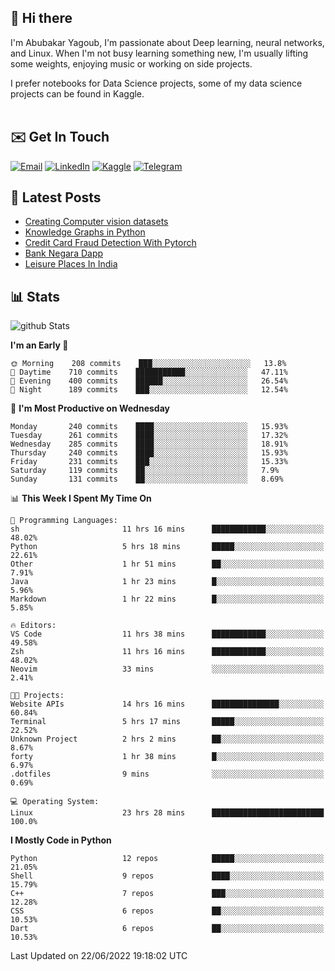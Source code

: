 ## 👋 Hi there

I'm Abubakar Yagoub, I'm passionate about Deep learning, neural networks, and
Linux. When I'm not busy learning something new, I'm usually lifting some
weights, enjoying music or working on side projects.

I prefer notebooks for Data Science projects, some of my data science projects
can be found in Kaggle. <br> <br>

## ✉️ Get In Touch

[![Email](https://img.shields.io/badge/Email-f1f1f1?style=for-the-badge&logo=gmail&logoColor=0f111a)](mailto:hi@blacksuan19.dev)
[![LinkedIn](https://img.shields.io/badge/LinkedIn-0077B5?style=for-the-badge&logo=linkedin&logoColor=white)](https://www.linkedin.com/in/blacksuan19/)
[![Kaggle](https://img.shields.io/badge/Kaggle-5acfff?style=for-the-badge&logo=kaggle&logoColor=white)](http://kaggle.com/abubakaryagob/)
[![Telegram](https://img.shields.io/badge/Telegram-2CA5E0?style=for-the-badge&logo=telegram&logoColor=white)](https://t.me/blacksuan19)

## 📩 Latest Posts

<!-- BLOG-POST-LIST:START -->
- [Creating Computer vision datasets](http://blacksuan19.dev/blog/creating-datasets/)
- [Knowledge Graphs in Python](http://blacksuan19.dev/projects/Knowledge_Graphs/)
- [Credit Card Fraud Detection With Pytorch](http://blacksuan19.dev/projects/credit-card-fraud-detection-with-pytorch/)
- [Bank Negara Dapp](http://blacksuan19.dev/projects/bank-negara/)
- [Leisure Places In India](http://blacksuan19.dev/projects/leisure-places-in-india/)
<!-- BLOG-POST-LIST:END -->

## 📊 Stats

![github Stats](https://github-readme-stats.vercel.app/api?username=blacksuan19&theme=github_dark&show_icons=true&count_private=true&custom_title=Github%20Stats&hide_border=true)

<!--START_SECTION:waka-->
**I'm an Early 🐤** 

```text
🌞 Morning    208 commits    ███░░░░░░░░░░░░░░░░░░░░░░   13.8% 
🌆 Daytime    710 commits    ███████████░░░░░░░░░░░░░░   47.11% 
🌃 Evening    400 commits    ██████░░░░░░░░░░░░░░░░░░░   26.54% 
🌙 Night      189 commits    ███░░░░░░░░░░░░░░░░░░░░░░   12.54%

```
📅 **I'm Most Productive on Wednesday** 

```text
Monday       240 commits    ████░░░░░░░░░░░░░░░░░░░░░   15.93% 
Tuesday      261 commits    ████░░░░░░░░░░░░░░░░░░░░░   17.32% 
Wednesday    285 commits    ████░░░░░░░░░░░░░░░░░░░░░   18.91% 
Thursday     240 commits    ████░░░░░░░░░░░░░░░░░░░░░   15.93% 
Friday       231 commits    ███░░░░░░░░░░░░░░░░░░░░░░   15.33% 
Saturday     119 commits    ██░░░░░░░░░░░░░░░░░░░░░░░   7.9% 
Sunday       131 commits    ██░░░░░░░░░░░░░░░░░░░░░░░   8.69%

```


📊 **This Week I Spent My Time On** 

```text
💬 Programming Languages: 
sh                       11 hrs 16 mins      ████████████░░░░░░░░░░░░░   48.02% 
Python                   5 hrs 18 mins       █████░░░░░░░░░░░░░░░░░░░░   22.61% 
Other                    1 hr 51 mins        ██░░░░░░░░░░░░░░░░░░░░░░░   7.91% 
Java                     1 hr 23 mins        █░░░░░░░░░░░░░░░░░░░░░░░░   5.96% 
Markdown                 1 hr 22 mins        █░░░░░░░░░░░░░░░░░░░░░░░░   5.85%

🔥 Editors: 
VS Code                  11 hrs 38 mins      ████████████░░░░░░░░░░░░░   49.58% 
Zsh                      11 hrs 16 mins      ████████████░░░░░░░░░░░░░   48.02% 
Neovim                   33 mins             ░░░░░░░░░░░░░░░░░░░░░░░░░   2.41%

🐱‍💻 Projects: 
Website APIs             14 hrs 16 mins      ███████████████░░░░░░░░░░   60.84% 
Terminal                 5 hrs 17 mins       █████░░░░░░░░░░░░░░░░░░░░   22.52% 
Unknown Project          2 hrs 2 mins        ██░░░░░░░░░░░░░░░░░░░░░░░   8.67% 
forty                    1 hr 38 mins        █░░░░░░░░░░░░░░░░░░░░░░░░   6.97% 
.dotfiles                9 mins              ░░░░░░░░░░░░░░░░░░░░░░░░░   0.69%

💻 Operating System: 
Linux                    23 hrs 28 mins      █████████████████████████   100.0%

```

**I Mostly Code in Python** 

```text
Python                   12 repos            █████░░░░░░░░░░░░░░░░░░░░   21.05% 
Shell                    9 repos             ████░░░░░░░░░░░░░░░░░░░░░   15.79% 
C++                      7 repos             ███░░░░░░░░░░░░░░░░░░░░░░   12.28% 
CSS                      6 repos             ██░░░░░░░░░░░░░░░░░░░░░░░   10.53% 
Dart                     6 repos             ██░░░░░░░░░░░░░░░░░░░░░░░   10.53%

```



 Last Updated on 22/06/2022 19:18:02 UTC
<!--END_SECTION:waka-->
